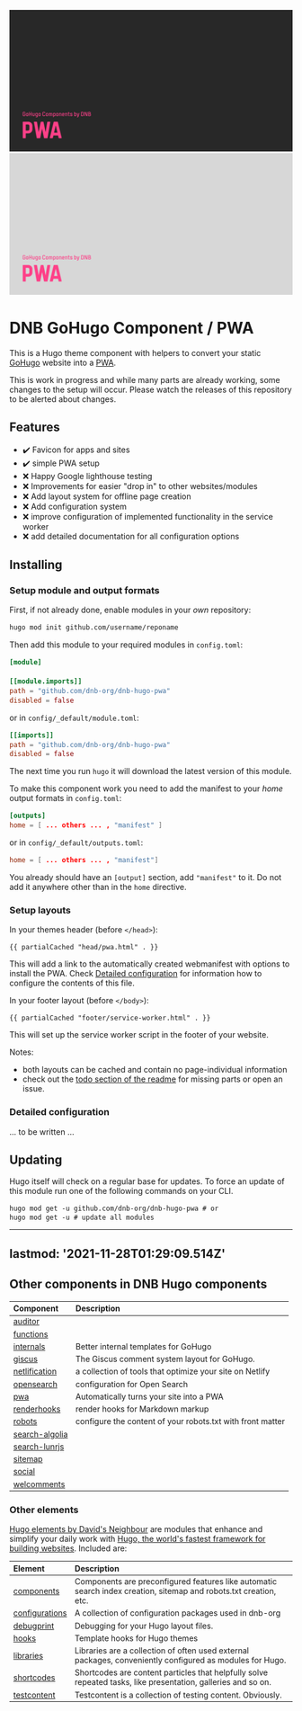 <!--- CARD BEGIN --->

![DNB-Hugo/HEAD](.github/github-card-dark.png#gh-dark-mode-only)
![DNB-Hugo/HEAD](.github/github-card-light.png#gh-light-mode-only)

<!--- CARD END --->

# DNB GoHugo Component / PWA

This is a Hugo theme component with helpers to convert your static [GoHugo](https://gohugo.io/) website into a [PWA](https://web.dev/progressive-web-apps/).

This is work in progress and while many parts are already working, some changes to the setup will occur. Please watch the releases of this repository to be alerted about changes.

## Features

- :heavy_check_mark: Favicon for apps and sites
- :heavy_check_mark: simple PWA setup
- :x: Happy Google lighthouse testing
- :x: Improvements for easier "drop in" to other websites/modules
- :x: Add layout system for offline page creation
- :x: Add configuration system
- :x: improve configuration of implemented functionality in the service worker
- :x: add detailed documentation for all configuration options

## Installing

### Setup module and output formats

First, if not already done, enable modules in your _own_ repository:

```bash
hugo mod init github.com/username/reponame
```

Then add this module to your required modules in `config.toml`:

```toml
[module]

[[module.imports]]
path = "github.com/dnb-org/dnb-hugo-pwa"
disabled = false

```

or in `config/_default/module.toml`:

```toml
[[imports]]
path = "github.com/dnb-org/dnb-hugo-pwa"
disabled = false

```

The next time you run `hugo` it will download the latest version of this module.

To make this component work you need to add the manifest to your _home_ output formats in `config.toml`:

```toml
[outputs]
home = [ ... others ... , "manifest" ]
```

or in `config/_default/outputs.toml`:

```toml
home = [ ... others ... , "manifest"]
```

You already should have an `[output]` section, add `"manifest"` to it. Do not add it anywhere other than in the `home` directive.

### Setup layouts

In your themes header (before `</head>`):

```gotemplate
{{ partialCached "head/pwa.html" . }}
```

This will add a link to the automatically created webmanifest with options to install the PWA. Check [Detailed configuration](#detailed-configuration) for information how to configure the contents of this file.

In your footer layout (before `</body>`):

```gotemplate
{{ partialCached "footer/service-worker.html" . }}
```

This will set up the service worker script in the footer of your website.

Notes:

- both layouts can be cached and contain no page-individual information
- check out the [todo section of the readme](#todo) for missing parts or open an issue.

### Detailed configuration

... to be written ...

## Updating

Hugo itself will check on a regular base for updates. To force an update of this module run one of the following commands on your CLI.

```shell
hugo mod get -u github.com/dnb-org/dnb-hugo-pwa # or
hugo mod get -u # update all modules
```

<!--- COMPONENTS BEGIN --->

---

## lastmod: '2021-11-28T01:29:09.514Z'

## Other components in DNB Hugo components

| Component                                                                        | Description                                                |
| :------------------------------------------------------------------------------- | :--------------------------------------------------------- |
| [auditor](https://github.com/dnb-org/components/tree/main/auditor)               |                                                            |
| [functions](https://github.com/dnb-org/components/tree/main/functions)           |                                                            |
| [internals](https://github.com/dnb-org/components/tree/main/internals)           | Better internal templates for GoHugo                       |
| [giscus](https://github.com/dnb-org/components/tree/main/giscus)                 | The Giscus comment system layout for GoHugo.               |
| [netlification](https://github.com/dnb-org/components/tree/main/netlification)   | a collection of tools that optimize your site on Netlify   |
| [opensearch](https://github.com/dnb-org/components/tree/main/opensearch)         | configuration for Open Search                              |
| [pwa](https://github.com/dnb-org/components/tree/main/pwa)                       | Automatically turns your site into a PWA                   |
| [renderhooks](https://github.com/dnb-org/components/tree/main/renderhooks)       | render hooks for Markdown markup                           |
| [robots](https://github.com/dnb-org/components/tree/main/robots)                 | configure the content of your robots.txt with front matter |
| [search-algolia](https://github.com/dnb-org/components/tree/main/search-algolia) |                                                            |
| [search-lunrjs](https://github.com/dnb-org/components/tree/main/search-lunrjs)   |                                                            |
| [sitemap](https://github.com/dnb-org/components/tree/main/sitemap)               |                                                            |
| [social](https://github.com/dnb-org/components/tree/main/social)                 |                                                            |
| [welcomments](https://github.com/dnb-org/components/tree/main/welcomments)       |                                                            |

<!--- COMPONENTS END --->

<!--- ELEMENTS BEGIN --->

### Other elements

[Hugo elements by David's Neighbour](https://github.com/dnb-org) are modules that enhance and simplify your daily work with [Hugo, the world's fastest framework for building websites](https://gohugo.io/). Included are:

| Element                                                     | Description                                                                                                       |
| :---------------------------------------------------------- | :---------------------------------------------------------------------------------------------------------------- |
| [components](https://github.com/dnb-org/components)         | Components are preconfigured features like automatic search index creation, sitemap and robots.txt creation, etc. |
| [configurations](https://github.com/dnb-org/configurations) | A collection of configuration packages used in dnb-org                                                            |
| [debugprint](https://github.com/dnb-org/debugprint)         | Debugging for your Hugo layout files.                                                                             |
| [hooks](https://github.com/dnb-org/hooks)                   | Template hooks for Hugo themes                                                                                    |
| [libraries](https://github.com/dnb-org/libraries)           | Libraries are a collection of often used external packages, conveniently configured as modules for Hugo.          |
| [shortcodes](https://github.com/dnb-org/shortcodes)         | Shortcodes are content particles that helpfully solve repeated tasks, like presentation, galleries and so on.     |
| [testcontent](https://github.com/dnb-org/testcontent)       | Testcontent is a collection of testing content. Obviously.                                                        |

<!--- ELEMENTS BEGIN --->
